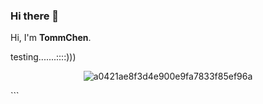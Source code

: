### Hi there 👋

Hi, I'm **TommChen**.

testing.......::::)))

<!--
**TommChen/TommChen** is a ✨ _special_ ✨ repository because its `README.md` (this file) appears on your GitHub profile.

Here are some ideas to get you started:

- 🔭 I’m currently working on ...
- 🌱 I’m currently learning ...
- 👯 I’m looking to collaborate on ...
- 🤔 I’m looking for help with ...
- 💬 Ask me about ...
- 📫 How to reach me: ...
- 😄 Pronouns: ...
- ⚡ Fun fact: ...
-->

<div align="center">

![a0421ae8f3d4e900e9fa7833f85ef96a](https://user-images.githubusercontent.com/97342533/222116638-e3cc24dd-28db-483c-8ce6-e8b9941f0734.gif)

</div>
```
